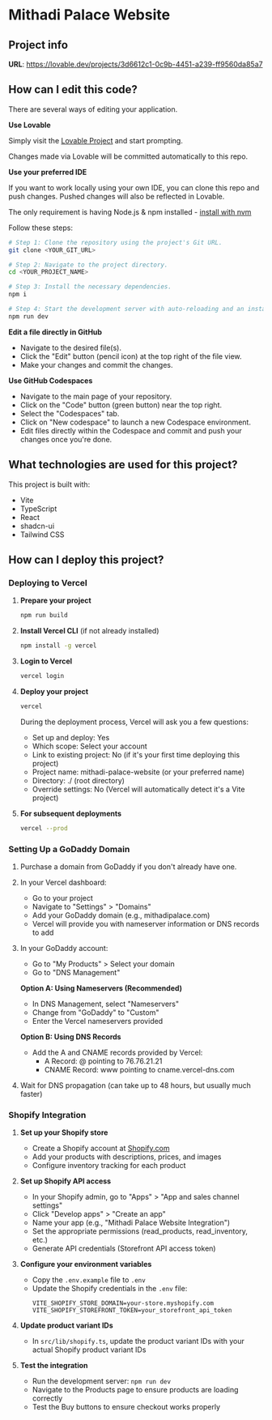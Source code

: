 # Mithadi Palace Website

## Project info

**URL**: https://lovable.dev/projects/3d6612c1-0c9b-4451-a239-ff9560da85a7

## How can I edit this code?

There are several ways of editing your application.

**Use Lovable**

Simply visit the [Lovable Project](https://lovable.dev/projects/3d6612c1-0c9b-4451-a239-ff9560da85a7) and start prompting.

Changes made via Lovable will be committed automatically to this repo.

**Use your preferred IDE**

If you want to work locally using your own IDE, you can clone this repo and push changes. Pushed changes will also be reflected in Lovable.

The only requirement is having Node.js & npm installed - [install with nvm](https://github.com/nvm-sh/nvm#installing-and-updating)

Follow these steps:

```sh
# Step 1: Clone the repository using the project's Git URL.
git clone <YOUR_GIT_URL>

# Step 2: Navigate to the project directory.
cd <YOUR_PROJECT_NAME>

# Step 3: Install the necessary dependencies.
npm i

# Step 4: Start the development server with auto-reloading and an instant preview.
npm run dev
```

**Edit a file directly in GitHub**

- Navigate to the desired file(s).
- Click the "Edit" button (pencil icon) at the top right of the file view.
- Make your changes and commit the changes.

**Use GitHub Codespaces**

- Navigate to the main page of your repository.
- Click on the "Code" button (green button) near the top right.
- Select the "Codespaces" tab.
- Click on "New codespace" to launch a new Codespace environment.
- Edit files directly within the Codespace and commit and push your changes once you're done.

## What technologies are used for this project?

This project is built with:

- Vite
- TypeScript
- React
- shadcn-ui
- Tailwind CSS

## How can I deploy this project?

### Deploying to Vercel

1. **Prepare your project**
   ```sh
   npm run build
   ```

2. **Install Vercel CLI** (if not already installed)
   ```sh
   npm install -g vercel
   ```

3. **Login to Vercel**
   ```sh
   vercel login
   ```

4. **Deploy your project**
   ```sh
   vercel
   ```
   
   During the deployment process, Vercel will ask you a few questions:
   - Set up and deploy: Yes
   - Which scope: Select your account
   - Link to existing project: No (if it's your first time deploying this project)
   - Project name: mithadi-palace-website (or your preferred name)
   - Directory: ./ (root directory)
   - Override settings: No (Vercel will automatically detect it's a Vite project)

5. **For subsequent deployments**
   ```sh
   vercel --prod
   ```

### Setting Up a GoDaddy Domain

1. Purchase a domain from GoDaddy if you don't already have one.

2. In your Vercel dashboard:
   - Go to your project
   - Navigate to "Settings" > "Domains"
   - Add your GoDaddy domain (e.g., mithadipalace.com)
   - Vercel will provide you with nameserver information or DNS records to add

3. In your GoDaddy account:
   - Go to "My Products" > Select your domain
   - Go to "DNS Management"
   
   **Option A: Using Nameservers (Recommended)**
   - In DNS Management, select "Nameservers"
   - Change from "GoDaddy" to "Custom"
   - Enter the Vercel nameservers provided
   
   **Option B: Using DNS Records**
   - Add the A and CNAME records provided by Vercel:
     - A Record: @ pointing to 76.76.21.21
     - CNAME Record: www pointing to cname.vercel-dns.com

4. Wait for DNS propagation (can take up to 48 hours, but usually much faster)

### Shopify Integration

1. **Set up your Shopify store**
   - Create a Shopify account at [Shopify.com](https://www.shopify.com)
   - Add your products with descriptions, prices, and images
   - Configure inventory tracking for each product

2. **Set up Shopify API access**
   - In your Shopify admin, go to "Apps" > "App and sales channel settings"
   - Click "Develop apps" > "Create an app"
   - Name your app (e.g., "Mithadi Palace Website Integration")
   - Set the appropriate permissions (read_products, read_inventory, etc.)
   - Generate API credentials (Storefront API access token)

3. **Configure your environment variables**
   - Copy the `.env.example` file to `.env`
   - Update the Shopify credentials in the `.env` file:
     ```
     VITE_SHOPIFY_STORE_DOMAIN=your-store.myshopify.com
     VITE_SHOPIFY_STOREFRONT_TOKEN=your_storefront_api_token
     ```

4. **Update product variant IDs**
   - In `src/lib/shopify.ts`, update the product variant IDs with your actual Shopify product variant IDs

5. **Test the integration**
   - Run the development server: `npm run dev`
   - Navigate to the Products page to ensure products are loading correctly
   - Test the Buy buttons to ensure checkout works properly
